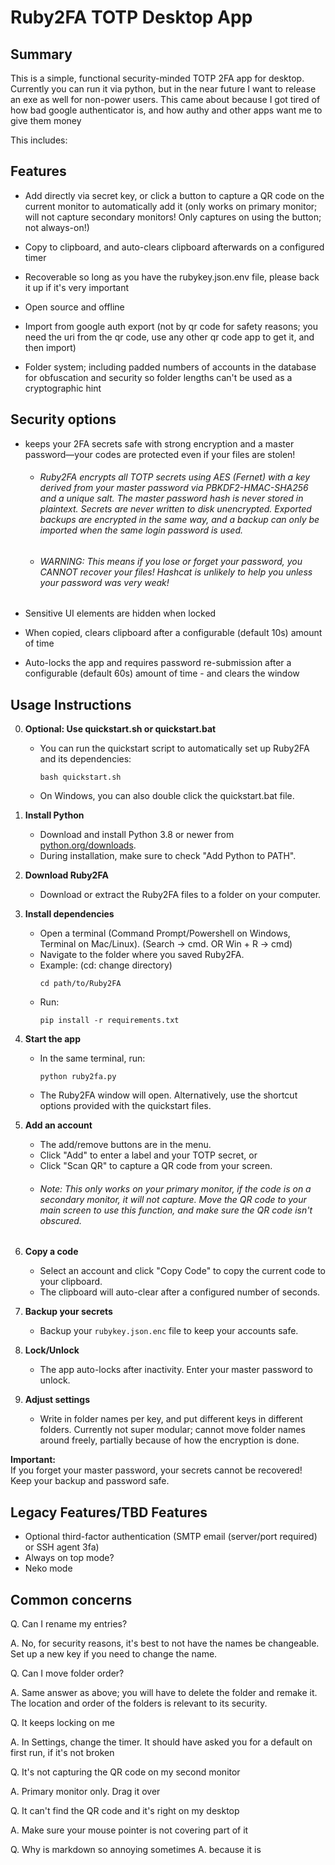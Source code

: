 # Ruby2FA TOTP Desktop App

## Summary

This is a simple, functional security-minded TOTP 2FA app for desktop. Currently you can run it via python, but in the near future I want to release an exe as well for non-power users. This came about because I got tired of how bad google authenticator is, and how authy and other apps want me to give them money

This includes:

## Features

* Add directly via secret key, or click a button to capture a QR code on the current monitor to automatically add it (only works on primary monitor; will not capture secondary monitors! Only captures on using the button; not always-on!)

* Copy to clipboard, and auto-clears clipboard afterwards on a configured timer

* Recoverable so long as you have the rubykey.json.env file, please back it up if it's very important

* Open source and offline

* Import from google auth export  (not by qr code for safety reasons; you need the uri from the qr code, use any other qr code app to get it, and then import)

* Folder system; including padded numbers of accounts in the database for obfuscation and security so folder lengths can't be used as a cryptographic hint

## Security options

* keeps your 2FA secrets safe with strong encryption and a master password—your codes are protected even if your files are stolen!
    * ###### Ruby2FA encrypts all TOTP secrets using AES (Fernet) with a key derived from your master password via PBKDF2-HMAC-SHA256 and a unique salt. The master password hash is never stored in plaintext. Secrets are never written to disk unencrypted. Exported backups are encrypted in the same way, and a backup can only be imported when the same login password is used.  
    * ###### WARNING: This means if you lose or forget your password, you CANNOT recover your files! Hashcat is unlikely to help you unless your password was very weak!

* Sensitive UI elements are hidden when locked

* When copied, clears clipboard after a configurable (default 10s) amount of time

* Auto-locks the app and requires password re-submission after a configurable (default 60s) amount of time - and clears the window


## Usage Instructions

0. **Optional: Use quickstart.sh or quickstart.bat**
   - You can run the quickstart script to automatically set up Ruby2FA and its dependencies:
     ```
     bash quickstart.sh
     ```
   - On Windows, you can also double click the quickstart.bat file. 

1. **Install Python**  
   - Download and install Python 3.8 or newer from [python.org/downloads](https://www.python.org/downloads/).  
   - During installation, make sure to check "Add Python to PATH".

2. **Download Ruby2FA**  
   - Download or extract the Ruby2FA files to a folder on your computer.

3. **Install dependencies**  
   - Open a terminal (Command Prompt/Powershell on Windows, Terminal on Mac/Linux). (Search -> cmd. OR Win + R -> cmd)
   - Navigate to the folder where you saved Ruby2FA.
    - Example: (cd: change directory)
      ```
      cd path/to/Ruby2FA
      ```
   - Run:  
     ```
     pip install -r requirements.txt
     ```

4. **Start the app**  
   - In the same terminal, run:  
     ```
     python ruby2fa.py
     ```
   - The Ruby2FA window will open. Alternatively, use the shortcut options provided with the quickstart files.

5. **Add an account**  
   - The add/remove buttons are in the menu.
   - Click "Add" to enter a label and your TOTP secret, or  
   - Click "Scan QR" to capture a QR code from your screen.
    - ###### Note: This only works on your primary monitor, if the code is on a secondary monitor, it will not capture. Move the QR code to your main screen to use this function, and make sure the QR code isn't obscured.  

6. **Copy a code**  
   - Select an account and click "Copy Code" to copy the current code to your clipboard.  
   - The clipboard will auto-clear after a configured number of seconds.

7. **Backup your secrets**  
   - Backup your `rubykey.json.enc` file to keep your accounts safe.

8. **Lock/Unlock**  
   - The app auto-locks after inactivity. Enter your master password to unlock.

9. **Adjust settings**
   - Write in folder names per key, and put different keys in different folders. Currently not super modular; cannot move folder names around freely, partially because of how the encryption is done. 

**Important:**  
If you forget your master password, your secrets cannot be recovered!  
Keep your backup and password safe.



## Legacy Features/TBD Features

* Optional third-factor authentication (SMTP email (server/port required) or SSH agent 3fa)
* Always on top mode?
* Neko mode


## Common concerns

Q. Can I rename my entries?

   A. No, for security reasons, it's best to not have the names be changeable. Set up a new key if you need to change the name. 

Q. Can I move folder order?

   A. Same answer as above; you will have to delete the folder and remake it. The location and order of the folders is relevant to its security.

Q. It keeps locking on me

   A. In Settings, change the timer. It should have asked you for a default on first run, if it's not broken

Q. It's not capturing the QR code on my second monitor

   A. Primary monitor only. Drag it over

Q. It can't find the QR code and it's right on my desktop

   A. Make sure your mouse pointer is not covering part of it

Q. Why is markdown so annoying sometimes
   A. because it is